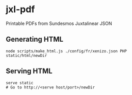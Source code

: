 # jxl-pdf
Printable PDFs from Sundesmos Juxtalinear JSON

## Generating HTML
```node scripts/make_html.js ./config/fr/xenizo.json PHP static/html/newDir```

## Serving HTML
```
serve static
# Go to http://<serve host/port>/newDir
```
